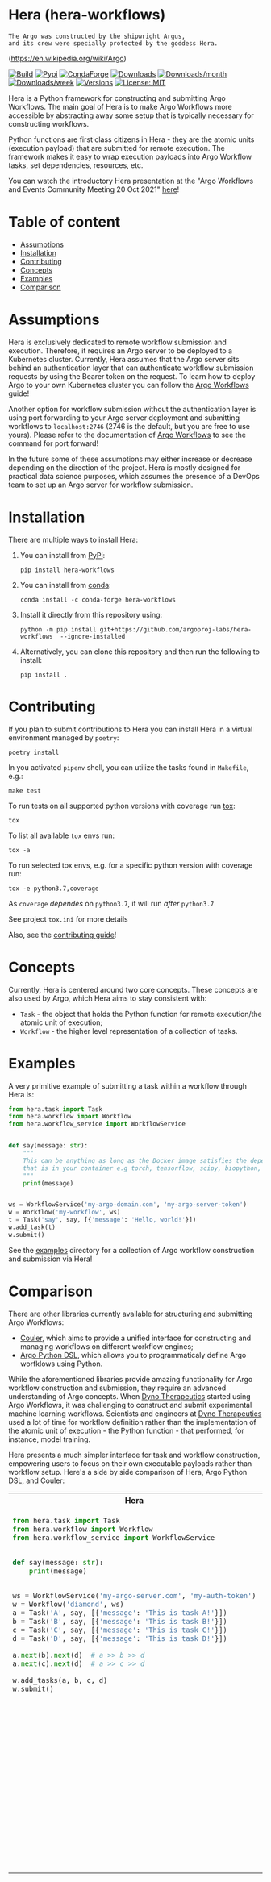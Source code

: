 # Hera (hera-workflows)

```text
The Argo was constructed by the shipwright Argus,
and its crew were specially protected by the goddess Hera.
```

(https://en.wikipedia.org/wiki/Argo)

[![Build](https://github.com/argoproj-labs/hera-workflows/actions/workflows/cicd.yaml/badge.svg)](https://github.com/argoproj-labs/hera-workflows/blob/main/.github/workflows/cicd.yaml)
[![Pypi](https://img.shields.io/pypi/v/hera-workflows.svg)](https://pypi.python.org/pypi/hera-workflows)
[![CondaForge](https://anaconda.org/conda-forge/hera-workflows/badges/version.svg)](https://anaconda.org/conda-forge/hera-workflows)
[![Downloads](https://pepy.tech/badge/hera-workflows)](https://pepy.tech/project/hera-workflows)
[![Downloads/month](https://pepy.tech/badge/hera-workflows/month)](https://pepy.tech/project/hera-workflows)
[![Downloads/week](https://pepy.tech/badge/hera-workflows/week)](https://pepy.tech/project/hera-workflows)
[![Versions](https://img.shields.io/pypi/pyversions/hera-workflows.svg)](https://github.com/argoproj-labs/hera-workflows)
[![License: MIT](https://img.shields.io/badge/License-MIT-yellow.svg)](https://opensource.org/licenses/MIT)

Hera is a Python framework for constructing and submitting Argo Workflows. The main goal of Hera is to make Argo
Workflows more accessible by abstracting away some setup that is typically necessary for constructing workflows.

Python functions are first class citizens in Hera - they are the atomic units (execution payload) that are submitted for
remote execution. The framework makes it easy to wrap execution payloads into Argo Workflow tasks, set dependencies,
resources, etc.

You can watch the introductory Hera presentation at the "Argo Workflows and Events Community Meeting 20 Oct
2021" [here](https://www.youtube.com/watch?v=QETfzfVV-GY&t=181s)!

# Table of content

- [Assumptions](#assumptions)
- [Installation](#installation)
- [Contributing](#contributing)
- [Concepts](#concepts)
- [Examples](#examples)
- [Comparison](#comparison)

# Assumptions

Hera is exclusively dedicated to remote workflow submission and execution. Therefore, it requires an Argo server to be
deployed to a Kubernetes cluster. Currently, Hera assumes that the Argo server sits behind an authentication layer that
can authenticate workflow submission requests by using the Bearer token on the request. To learn how to deploy Argo to
your own Kubernetes cluster you can follow the
[Argo Workflows](https://argoproj.github.io/argo-workflows/quick-start/) guide!

Another option for workflow submission without the authentication layer is using port forwarding to your Argo server
deployment and submitting workflows to `localhost:2746` (2746 is the default, but you are free to use yours). Please
refer to the documentation of [Argo Workflows](https://argoproj.github.io/argo-workflows/quick-start/) to see the
command for port forward!

In the future some of these assumptions may either increase or decrease depending on the direction of the project. Hera
is mostly designed for practical data science purposes, which assumes the presence of a DevOps team to set up an Argo
server for workflow submission.

# Installation

There are multiple ways to install Hera:

1. You can install from [PyPi](https://pypi.org/project/hera-workflows/):

   ```shell
   pip install hera-workflows
   ```

2. You can install from [conda](https://anaconda.org/conda-forge/hera-workflows):

   ```shell
   conda install -c conda-forge hera-workflows
   ```

3. Install it directly from this repository using:

   ```shell
   python -m pip install git+https://github.com/argoproj-labs/hera-workflows  --ignore-installed
   ```

4. Alternatively, you can clone this repository and then run the following to install:

   ```shell
   pip install .
   ```

# Contributing

If you plan to submit contributions to Hera you can install Hera in a virtual environment managed by `poetry`:

```shell
poetry install
```

In you activated `pipenv` shell, you can utilize the tasks found in `Makefile`, e.g.:

```shell
make test
```

To run tests on all supported python versions with coverage run [tox](https://tox.wiki/en/latest/):

```shell
tox
```

To list all available `tox` envs run:

```shell
tox -a
```

To run selected tox envs, e.g. for a specific python version with coverage run:

```shell
tox -e python3.7,coverage
```

As `coverage` *dependes* on `python3.7`, it will run *after* `python3.7`

See project `tox.ini` for more details

Also, see the [contributing guide](https://github.com/argoproj-labs/hera-workflows/blob/main/CONTRIBUTING.md)!

# Concepts

Currently, Hera is centered around two core concepts. These concepts are also used by Argo, which Hera aims to stay
consistent with:

- `Task` - the object that holds the Python function for remote execution/the atomic unit of execution;
- `Workflow` - the higher level representation of a collection of tasks.

# Examples

A very primitive example of submitting a task within a workflow through Hera is:

```python
from hera.task import Task
from hera.workflow import Workflow
from hera.workflow_service import WorkflowService


def say(message: str):
    """
    This can be anything as long as the Docker image satisfies the dependencies. You can import anything Python
    that is in your container e.g torch, tensorflow, scipy, biopython, etc - just provide an image to the task!
    """
    print(message)


ws = WorkflowService('my-argo-domain.com', 'my-argo-server-token')
w = Workflow('my-workflow', ws)
t = Task('say', say, [{'message': 'Hello, world!'}])
w.add_task(t)
w.submit()
```

See the [examples](https://github.com/argoproj-labs/hera-workflows/tree/main/examples) directory for a collection of
Argo workflow construction and submission via Hera!

# Comparison

There are other libraries currently available for structuring and submitting Argo Workflows:

- [Couler](https://github.com/couler-proj/couler), which aims to provide a unified interface for constructing and
  managing workflows on different workflow engines;
- [Argo Python DSL](https://github.com/argoproj-labs/argo-python-dsl), which allows you to programmaticaly define Argo
  worfklows using Python.

While the aforementioned libraries provide amazing functionality for Argo workflow construction and submission, they
require an advanced understanding of Argo concepts. When [Dyno Therapeutics](https://dynotx.com) started using Argo
Workflows, it was challenging to construct and submit experimental machine learning workflows. Scientists and engineers
at [Dyno Therapeutics](https://dynotx.com) used a lot of time for workflow definition rather than the implementation of
the atomic unit of execution - the Python function - that performed, for instance, model training.

Hera presents a much simpler interface for task and workflow construction, empowering users to focus on their own
executable payloads rather than workflow setup. Here's a side by side comparison of Hera, Argo Python DSL, and Couler:

<table>
<tr><th>Hera</th><th>Couler</th><th>Argo Python DSL</th></tr>
<tr>

<td valign="top"><p>

```python
from hera.task import Task
from hera.workflow import Workflow
from hera.workflow_service import WorkflowService


def say(message: str):
    print(message)


ws = WorkflowService('my-argo-server.com', 'my-auth-token')
w = Workflow('diamond', ws)
a = Task('A', say, [{'message': 'This is task A!'}])
b = Task('B', say, [{'message': 'This is task B!'}])
c = Task('C', say, [{'message': 'This is task C!'}])
d = Task('D', say, [{'message': 'This is task D!'}])

a.next(b).next(d)  # a >> b >> d
a.next(c).next(d)  # a >> c >> d

w.add_tasks(a, b, c, d)
w.submit()
```

</p></td>

<td valign="top"><p>

```python
import couler.argo as couler
from couler.argo_submitter import ArgoSubmitter


def job(name):
    couler.run_container(
        image="docker/whalesay:latest",
        command=["cowsay"],
        args=[name],
        step_name=name,
    )


def diamond():
    couler.dag(
        [
            [lambda: job(name="A")],
            [lambda: job(name="A"), lambda: job(name="B")],  # A -> B
            [lambda: job(name="A"), lambda: job(name="C")],  # A -> C
            [lambda: job(name="B"), lambda: job(name="D")],  # B -> D
            [lambda: job(name="C"), lambda: job(name="D")],  # C -> D
        ]
    )


diamond()
submitter = ArgoSubmitter()
couler.run(submitter=submitter)
```

</p></td>

<td valign="top"><p>

```python
from argo.workflows.dsl import Workflow

from argo.workflows.dsl.tasks import *
from argo.workflows.dsl.templates import *


class DagDiamond(Workflow):

    @task
    @parameter(name="message", value="A")
    def A(self, message: V1alpha1Parameter) -> V1alpha1Template:
        return self.echo(message=message)

    @task
    @parameter(name="message", value="B")
    @dependencies(["A"])
    def B(self, message: V1alpha1Parameter) -> V1alpha1Template:
        return self.echo(message=message)

    @task
    @parameter(name="message", value="C")
    @dependencies(["A"])
    def C(self, message: V1alpha1Parameter) -> V1alpha1Template:
        return self.echo(message=message)

    @task
    @parameter(name="message", value="D")
    @dependencies(["B", "C"])
    def D(self, message: V1alpha1Parameter) -> V1alpha1Template:
        return self.echo(message=message)

    @template
    @inputs.parameter(name="message")
    def echo(self, message: V1alpha1Parameter) -> V1Container:
        container = V1Container(
            image="alpine:3.7",
            name="echo",
            command=["echo", "{{inputs.parameters.message}}"],
        )

        return container
```

</p></td>
</tr>
</table>
